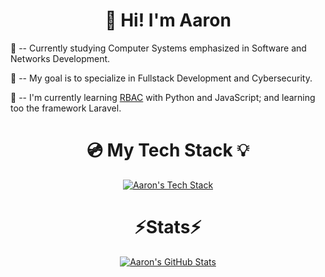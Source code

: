 <div align = center>

# :wave: Hi! I'm Aaron

<div align = left>

:book: -- Currently studying Computer Systems emphasized in Software and Networks Development.

:dart: -- My goal is to specialize in Fullstack Development and Cybersecurity.

:seedling: -- I'm currently learning [RBAC][rbac] with Python and JavaScript; and learning too the framework Laravel.

[rbac]: https://en.wikipedia.org/wiki/Role-based_access_control

<div align = center>

# :cd: My Tech Stack :bulb:

[![Aaron's Tech Stack](https://skillicons.dev/icons?i=html,css,sass,js,angular,py,django,mysql,sqlite)](https://skillicons.dev/)

# :zap:Stats:zap:

[![Aaron's GitHub Stats](https://github-readme-stats.vercel.app/api?username=a-nxwball&theme=github_dark_dimmed)](https://github.com/a-nxwball/github-readme-stats)
